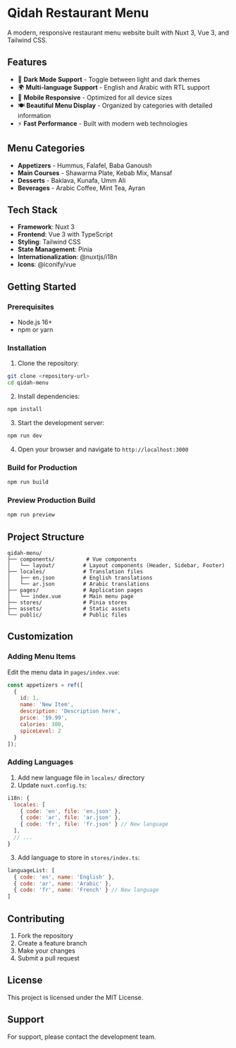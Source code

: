 # Qidah Restaurant Menu

A modern, responsive restaurant menu website built with Nuxt 3, Vue 3, and Tailwind CSS.

## Features

- 🌙 **Dark Mode Support** - Toggle between light and dark themes
- 🌍 **Multi-language Support** - English and Arabic with RTL support
- 📱 **Mobile Responsive** - Optimized for all device sizes
- 🍽️ **Beautiful Menu Display** - Organized by categories with detailed information
- ⚡ **Fast Performance** - Built with modern web technologies

## Menu Categories

- **Appetizers** - Hummus, Falafel, Baba Ganoush
- **Main Courses** - Shawarma Plate, Kebab Mix, Mansaf
- **Desserts** - Baklava, Kunafa, Umm Ali
- **Beverages** - Arabic Coffee, Mint Tea, Ayran

## Tech Stack

- **Framework**: Nuxt 3
- **Frontend**: Vue 3 with TypeScript
- **Styling**: Tailwind CSS
- **State Management**: Pinia
- **Internationalization**: @nuxtjs/i18n
- **Icons**: @iconify/vue

## Getting Started

### Prerequisites

- Node.js 16+ 
- npm or yarn

### Installation

1. Clone the repository:
```bash
git clone <repository-url>
cd qidah-menu
```

2. Install dependencies:
```bash
npm install
```

3. Start the development server:
```bash
npm run dev
```

4. Open your browser and navigate to `http://localhost:3000`

### Build for Production

```bash
npm run build
```

### Preview Production Build

```bash
npm run preview
```

## Project Structure

```
qidah-menu/
├── components/          # Vue components
│   └── layout/         # Layout components (Header, Sidebar, Footer)
├── locales/            # Translation files
│   ├── en.json         # English translations
│   └── ar.json         # Arabic translations
├── pages/              # Application pages
│   └── index.vue       # Main menu page
├── stores/             # Pinia stores
├── assets/             # Static assets
└── public/             # Public files
```

## Customization

### Adding Menu Items

Edit the menu data in `pages/index.vue`:

```javascript
const appetizers = ref([
  {
    id: 1,
    name: 'New Item',
    description: 'Description here',
    price: '$9.99',
    calories: 300,
    spiceLevel: 2
  }
]);
```

### Adding Languages

1. Add new language file in `locales/` directory
2. Update `nuxt.config.ts`:

```javascript
i18n: {
  locales: [
    { code: 'en', file: 'en.json' },
    { code: 'ar', file: 'ar.json' },
    { code: 'fr', file: 'fr.json' } // New language
  ],
  // ...
}
```

3. Add language to store in `stores/index.ts`:

```javascript
languageList: [
  { code: 'en', name: 'English' },
  { code: 'ar', name: 'Arabic' },
  { code: 'fr', name: 'French' } // New language
]
```

## Contributing

1. Fork the repository
2. Create a feature branch
3. Make your changes
4. Submit a pull request

## License

This project is licensed under the MIT License.

## Support

For support, please contact the development team.
